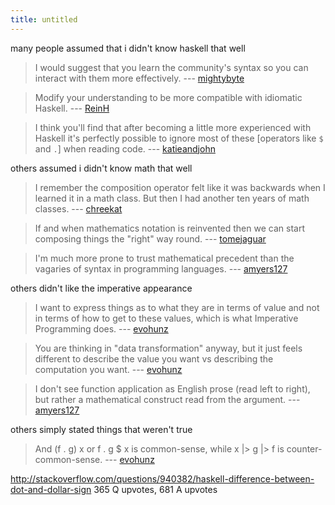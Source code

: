 ```yaml
---
title: untitled
---
```


many people assumed that i didn't know haskell that well

> I would suggest that you learn the community's syntax so you can interact with them more effectively. --- [mightybyte][1]

> Modify your understanding to be more compatible with idiomatic Haskell. --- [ReinH][2]

> I think you'll find that after becoming a little more experienced with Haskell it's perfectly possible to ignore most of these [operators like `$` and `.`] when reading code. --- [katieandjohn][3]

others assumed i didn't know math that well

> I remember the composition operator felt like it was backwards when I learned it in a math class. But then I had another ten years of math classes. --- [chreekat][4]

> If and when mathematics notation is reinvented then we can start composing things the "right" way round. --- [tomejaguar][5]

> I'm much more prone to trust mathematical precedent than the vagaries of syntax in programming languages. --- [amyers127][6]

others didn't like the imperative appearance

> I want to express things as to what they are in terms of value and not in terms of how to get to these values, which is what Imperative Programming does. --- [evohunz][7]

> You are thinking in "data transformation" anyway, but it just feels different to describe the value you want vs describing the computation you want. --- [evohunz][8]

> I don't see function application as English prose (read left to right), but rather a mathematical construct read from the argument. --- [amyers127][9]

others simply stated things that weren't true

> And (f . g) x or f . g $ x is common-sense, while x |> g |> f is counter-common-sense. --- [evohunz][10]

http://stackoverflow.com/questions/940382/haskell-difference-between-dot-and-dollar-sign
365 Q upvotes, 681 A upvotes

[1]: http://www.reddit.com/r/haskell/comments/324415/write_more_understandable_haskell_with_flow/cq7tx3k
[2]: http://www.reddit.com/r/haskell/comments/324415/write_more_understandable_haskell_with_flow/cq847a1
[3]: http://www.reddit.com/r/haskell/comments/324415/write_more_understandable_haskell_with_flow/cq7serc
[4]: http://www.reddit.com/r/haskell/comments/324415/write_more_understandable_haskell_with_flow/cq7u12s
[5]: http://www.reddit.com/r/haskell/comments/324415/write_more_understandable_haskell_with_flow/cq7x7jm
[6]: http://www.reddit.com/r/haskell/comments/324415/write_more_understandable_haskell_with_flow/cq7s59v
[7]: http://www.reddit.com/r/haskell/comments/324415/write_more_understandable_haskell_with_flow/cq7waya
[8]: http://www.reddit.com/r/haskell/comments/324415/write_more_understandable_haskell_with_flow/cqby42r
[9]: http://www.reddit.com/r/haskell/comments/324415/write_more_understandable_haskell_with_flow/cq7qkgm
[10]: http://www.reddit.com/r/haskell/comments/324415/write_more_understandable_haskell_with_flow/cq80znd
